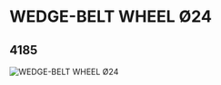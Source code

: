 # WEDGE-BELT WHEEL Ø24
## 4185
![WEDGE-BELT WHEEL Ø24](https://lc-www-live-s.legocdn.com/media/bricks/5/2/4198635.jpg)